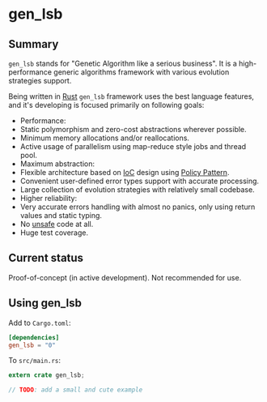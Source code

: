 # gen_lsb

## Summary

`gen_lsb` stands for "Genetic Algorithm like a serious business". It is a high-performance generic algorithms framework with various evolution strategies support.

Being written in [Rust](https://www.rust-lang.org/) `gen_lsb` framework uses the best language features, and it's developing is focused primarily on following goals:

* Performance:
 * Static polymorphism and zero-cost abstractions wherever possible.
 * Minimum memory allocations and/or reallocations.
 * Active usage of parallelism using map-reduce style jobs and thread pool.
* Maximum abstraction:
 * Flexible architecture based on [IoC](https://en.wikipedia.org/wiki/Inversion_of_control) design using [Policy Pattern](https://en.wikipedia.org/wiki/Strategy_pattern).
 * Convenient user-defined error types support with accurate processing.
 * Large collection of evolution strategies with relatively small codebase.
* Higher reliability:
 * Very accurate errors handling with almost no panics, only using return values and static typing.
 * No [unsafe](https://doc.rust-lang.org/book/unsafe.html) code at all.
 * Huge test coverage.

## Current status

Proof-of-concept (in active development). Not recommended for use.

## Using gen_lsb

Add to `Cargo.toml`:

```toml
[dependencies]
gen_lsb = "0"
```

To `src/main.rs`:

```rust
extern crate gen_lsb;

// TODO: add a small and cute example
```
